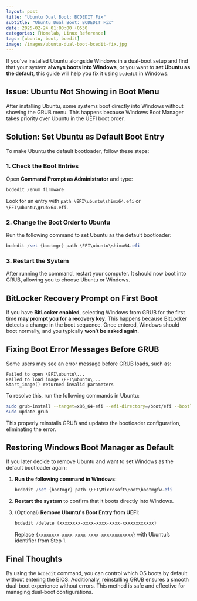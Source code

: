 ```yaml
---
layout: post
title: "Ubuntu Dual Boot: BCDEDIT Fix"
subtitle: "Ubuntu Dual Boot: BCDEDIT Fix"
date: 2025-02-24 01:00:00 +0530
categories: [Homelab, Linux Reference]
tags: [ubuntu, boot, bcedit]
image: /images/ubuntu-dual-boot-bcedit-fix.jpg
---
```



If you've installed Ubuntu alongside Windows in a dual-boot setup and find that your system **always boots into Windows**, or you want to **set Ubuntu as the default**, this guide will help you fix it using `bcdedit` in Windows.

## **Issue: Ubuntu Not Showing in Boot Menu**
After installing Ubuntu, some systems boot directly into Windows without showing the GRUB menu. This happens because Windows Boot Manager takes priority over Ubuntu in the UEFI boot order.

## **Solution: Set Ubuntu as Default Boot Entry**
To make Ubuntu the default bootloader, follow these steps:

### **1. Check the Boot Entries**
Open **Command Prompt as Administrator** and type:
```powershell
bcdedit /enum firmware
```
Look for an entry with `path \EFI\ubuntu\shimx64.efi` or `\EFI\ubuntu\grubx64.efi`.

### **2. Change the Boot Order to Ubuntu**
Run the following command to set Ubuntu as the default bootloader:
```powershell
bcdedit /set {bootmgr} path \EFI\ubuntu\shimx64.efi
```

### **3. Restart the System**
After running the command, restart your computer. It should now boot into GRUB, allowing you to choose Ubuntu or Windows.

## **BitLocker Recovery Prompt on First Boot**
If you have **BitLocker enabled**, selecting Windows from GRUB for the first time **may prompt you for a recovery key**. This happens because BitLocker detects a change in the boot sequence. Once entered, Windows should boot normally, and you typically **won’t be asked again**.

## **Fixing Boot Error Messages Before GRUB**
Some users may see an error message before GRUB loads, such as:
```
Failed to open \EFI\ubuntu\...
Failed to load image \EFI\ubuntu\...
Start_image() returned invalid parameters
```
To resolve this, run the following commands in Ubuntu:
```bash
sudo grub-install --target=x86_64-efi --efi-directory=/boot/efi --bootloader-id=ubuntu
sudo update-grub
```
This properly reinstalls GRUB and updates the bootloader configuration, eliminating the error.

## **Restoring Windows Boot Manager as Default**
If you later decide to remove Ubuntu and want to set Windows as the default bootloader again:

1. **Run the following command in Windows**:
   ```powershell
   bcdedit /set {bootmgr} path \EFI\Microsoft\Boot\bootmgfw.efi
   ```

2. **Restart the system** to confirm that it boots directly into Windows.

3. (Optional) **Remove Ubuntu's Boot Entry from UEFI**:
   ```powershell
   bcdedit /delete {xxxxxxxx-xxxx-xxxx-xxxx-xxxxxxxxxxxx}
   ```
   Replace `{xxxxxxxx-xxxx-xxxx-xxxx-xxxxxxxxxxxx}` with Ubuntu’s identifier from Step 1.

## **Final Thoughts**
By using the `bcdedit` command, you can control which OS boots by default without entering the BIOS. Additionally, reinstalling GRUB ensures a smooth dual-boot experience without errors. This method is safe and effective for managing dual-boot configurations.

